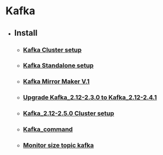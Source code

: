 # Kafka

- ## Install
    - ###  [Kafka Cluster setup](https://github.com/mrockstyle/Kafka/blob/master/Kafka%20cluster.md)
    - ### [Kafka Standalone setup](https://github.com/mrockstyle/Kafka/blob/master/kafka%20standalone.md)
    - ### [Kafka Mirror Maker V.1](https://github.com/mrockstyle/Kafka/blob/master/Kafka%20Mirror%20Maker%20V01.md)
    - ### [Upgrade Kafka_2.12-2.3.0 to Kafka_2.12-2.4.1](https://github.com/mrockstyle/Kafka/blob/master/kafkaupgrade.md)
    - ###  [Kafka_2.12-2.5.0 Cluster setup ](https://github.com/mrockstyle/Kafka/blob/master/kafka_2.12-2.5.md)
    - ### [Kafka_command ](https://github.com/mrockstyle/Kafka/blob/master/kafka-command.md)
    - ### [Monitor size topic kafka](https://github.com/mrockstyle/Kafka/blob/master/monitor%20size%20topic%20kafka%20.md)

